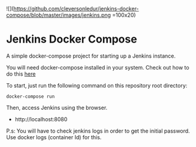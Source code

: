 ![](https://github.com/cleversonledur/jenkins-docker-compose/blob/master/images/jenkins.png =100x20)
# Jenkins Docker Compose
A simple docker-compose project for starting up a Jenkins instance.

You will need docker-compose installed in your system. Check out how to do this [here](https://docs.docker.com/compose/install/)


To start, just run the following command on this repository root directory:

```
docker-compose run 
```

Then, access Jenkins using the browser.

- http://localhost:8080

P.s: You will have to check jenkins logs in order to get the initial password. Use docker logs (container Id) for this.
